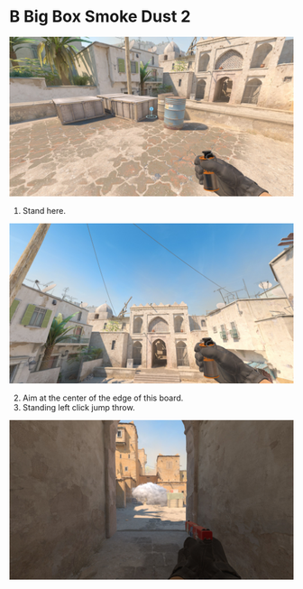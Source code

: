 # B Big Box Smoke Dust 2

![Spot](./pos.jpg)

1. Stand here.

![Aim](./aim.jpg)

2. Aim at the center of the edge of this board.
3. Standing left click jump throw.

![Result](./result.jpg)